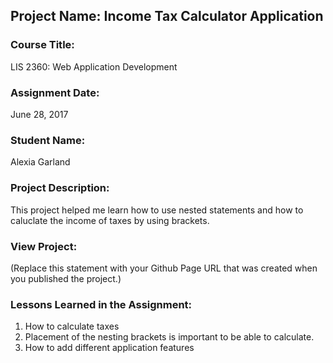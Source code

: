## Project Name:  Income Tax Calculator Application

### Course Title:
LIS 2360:  Web Application Development

### Assignment Date:  
June 28, 2017

### Student Name:  
Alexia Garland

### Project Description:
This project helped me learn how to use nested statements and how to caluclate the income of taxes by using brackets.

### View Project:
(Replace this statement with your Github Page URL that was created when you 
 published the project.)

### Lessons Learned in the Assignment:
1. How to calculate taxes
2. Placement of the nesting brackets is important to be able to calculate.
3. How to add different application features

